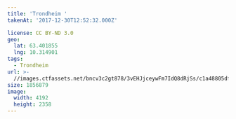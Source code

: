 ```yaml
---
title: 'Trondheim '
takenAt: '2017-12-30T12:52:32.000Z'

license: CC BY-ND 3.0
geo:
  lat: 63.401855
  lng: 10.314901
tags:
  - Trondheim
url: >-
  //images.ctfassets.net/bncv3c2gt878/3vEHJjceywFm7IdQ8dRjSs/c1a48805dfe95ba7ec7a6d1d45ac65f6/trondheim_38510453885_o
size: 1856879
image:
  width: 4192
  height: 2358
---
```

